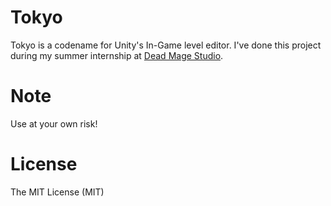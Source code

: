 Tokyo
=====

Tokyo is a codename for Unity's In-Game level editor.  I've done this project during my summer internship at [Dead Mage Studio](http://deadmage.com/).


Note
=====
Use at your own risk!


License
====

The MIT License (MIT)
